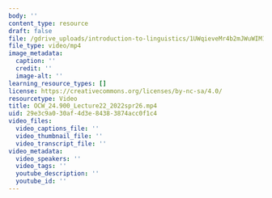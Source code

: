 ```yaml
---
body: ''
content_type: resource
draft: false
file: /gdrive_uploads/introduction-to-linguistics/1UWqieveMr4b2mJWuWIM1Nxx4qoNL9r6p/ocw_24900_lecture22_2022spr26.mp4
file_type: video/mp4
image_metadata:
  caption: ''
  credit: ''
  image-alt: ''
learning_resource_types: []
license: https://creativecommons.org/licenses/by-nc-sa/4.0/
resourcetype: Video
title: OCW_24.900_Lecture22_2022spr26.mp4
uid: 29e3c9a0-30af-4d3e-8438-3874acc0f1c4
video_files:
  video_captions_file: ''
  video_thumbnail_file: ''
  video_transcript_file: ''
video_metadata:
  video_speakers: ''
  video_tags: ''
  youtube_description: ''
  youtube_id: ''
---
```

